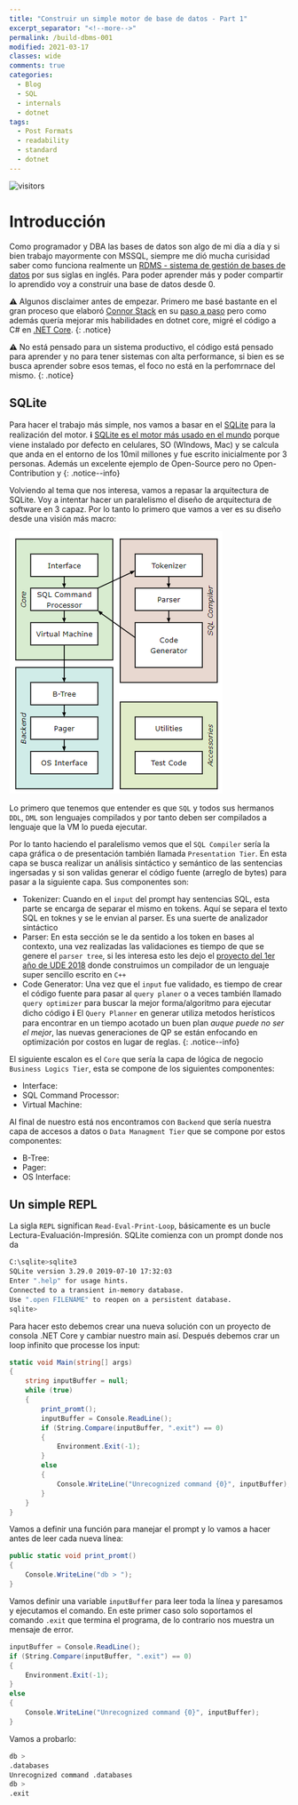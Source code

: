```yaml
---
title: "Construir un simple motor de base de datos - Part 1"
excerpt_separator: "<!--more-->"
permalink: /build-dbms-001
modified: 2021-03-17    
classes: wide
comments: true
categories:
  - Blog
  - SQL
  - internals
  - dotnet
tags:
  - Post Formats
  - readability
  - standard
  - dotnet
---
```


![visitors](https://visitor-badge.glitch.me/badge?page_id=includewareok.blog.2021-03-17-build-dbms-001")

# Introducción
Como programador y DBA las bases de datos son algo de mi día a día y si bien trabajo mayormente con MSSQL, siempre me dió mucha curisidad saber como funciona realmente un [RDMS - sistema de gestión de bases de datos](https://es.wikipedia.org/wiki/Sistema_de_gesti%C3%B3n_de_bases_de_datos_relacionales) por sus siglas en inglés. Para poder aprender más y poder compartir lo aprendido voy a construir una base de datos desde 0. 

<!--more-->

**⚠️** Algunos disclaimer antes de empezar. Primero me basé bastante en el gran proceso que elaboró [Connor Stack](https://github.com/cstack) en su [paso a paso](https://cstack.github.io/db_tutorial/) pero como además quería mejorar mis habilidades en dotnet core, migré el código a C# en [.NET Core](https://dotnet.microsoft.com/learn/aspnet/what-is-aspnet-core).
{: .notice}

**⚠️** No está pensado para un sistema productivo, el código está pensado para aprender y no para tener sistemas con alta performance, si bien es se busca aprender sobre esos temas, el foco no está en la perfomrnace del mismo.
{: .notice}


## SQLite
 Para hacer el trabajo más simple, nos vamos a basar en el [SQLite](https://www.sqlite.org/arch.html) para la realización del motor. 
 **:information_source:** [SQLite es el motor más usado en el mundo](https://www.sqlite.org/mostdeployed.html) porque viene instalado por defecto en celulares, SO (WIndows, Mac) y se calcula que anda en el entorno de los 10mil millones y fue escrito inicialmente por 3 personas. Además un excelente ejemplo de Open-Source pero no Open-Contribution y 
{: .notice--info}

Volviendo al tema que nos interesa, vamos a repasar la arquitectura de SQLite. Voy a intentar hacer un paralelismo el diseño de arquitectura de software en 3 capaz. Por lo tanto lo primero que vamos a ver es su diseño desde una visión más macro:

![Imagen-002](/assets/images/2021-03/17/002.png)

Lo primero que tenemos que entender es que `SQL` y todos sus hermanos `DDL`, `DML` son lenguajes compilados y por tanto deben ser compilados a lenguaje que la VM lo pueda ejecutar. 

Por lo tanto haciendo el paralelismo vemos que el `SQL Compiler` sería la capa gráfica o de presentación también llamada `Presentation Tier`. En esta capa se busca realizar un análisis sintáctico y semántico de las sentencias ingersadas y si son validas generar el código fuente (arreglo de bytes) para pasar a la siguiente capa. Sus componentes son:
* Tokenizer: Cuando en el `input` del prompt hay sentencias SQL, esta parte se encarga de separar el mismo en tokens. Aquí se separa el texto SQL en toknes y se le envian al parser. Es una suerte de analizador sintáctico 
* Parser: En esta sección se le da sentido a los token en bases al contexto, una vez realizadas las validaciones es tiempo de que se genere el `parser tree`, si les interesa esto les dejo el [proyecto del 1er año de UDE 2018](https://github.com/felipeschneider88/UDE-Taller-I-2018) donde construimos un compilador de un lenguaje super sencillo escrito en `C++`
* Code Generator: Una vez que el `input` fue validado, es tiempo de crear el código fuente para pasar al `query planer` o a veces también llamado `query optimizer` para buscar la mejor forma/algoritmo para ejecutar dicho código
 **:information_source:** El `Query Planner` en generar utiliza metodos herísticos para encontrar en un tiempo acotado un buen plan _auque puede no ser el mejor_, las nuevas generaciones de QP se están enfocando en optimización por costos en lugar de reglas.
{: .notice--info}


 El siguiente escalon es el `Core` que sería la capa de lógica de negocio `Business Logics Tier`, esta se compone de los siguientes componentes:
 * Interface:
 * SQL Command Processor:
 * Virtual Machine: 

 Al final de nuestro está nos encontramos con `Backend` que sería nuestra capa de accesos a datos o `Data Managment Tier` que se compone por estos componentes:
 * B-Tree: 
 * Pager: 
 * OS Interface: 



## Un simple REPL
La sigla `REPL` significan `Read-Eval-Print-Loop`, básicamente es un bucle Lectura-Evaluación-Impresión. SQLite comienza con un prompt donde nos da

``` bash
C:\sqlite>sqlite3
SQLite version 3.29.0 2019-07-10 17:32:03
Enter ".help" for usage hints.
Connected to a transient in-memory database.
Use ".open FILENAME" to reopen on a persistent database.
sqlite>
```

Para hacer esto debemos crear una nueva solución con un proyecto de consola .NET Core y cambiar nuestro main así. Después debemos crar un loop infinito que processe los input:

``` c#
static void Main(string[] args)
{
    string inputBuffer = null;
    while (true)
    {
        print_promt();
        inputBuffer = Console.ReadLine();
        if (String.Compare(inputBuffer, ".exit") == 0)
        {
            Environment.Exit(-1);
        }
        else
        {
            Console.WriteLine("Unrecognized command {0}", inputBuffer);
        }
    }
}
``` 

Vamos a definir una función para manejar el prompt y lo vamos a hacer antes de leer cada nueva línea:
``` c#
public static void print_promt()
{
    Console.WriteLine("db > ");
}
```

Vamos definir una variable `inputBuffer` para leer toda la línea y paresamos y ejecutamos el comando. En este primer caso solo soportamos el comando `.exit` que termina el programa, de lo contrario nos muestra un mensaje de error.

``` c#
inputBuffer = Console.ReadLine();
if (String.Compare(inputBuffer, ".exit") == 0)
{
    Environment.Exit(-1);
}
else
{
    Console.WriteLine("Unrecognized command {0}", inputBuffer);
}
```

Vamos a probarlo:

``` bash
db >
.databases
Unrecognized command .databases
db >
.exit

```